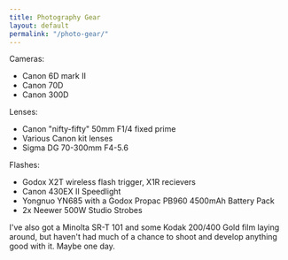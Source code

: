 ```yaml
---
title: Photography Gear
layout: default
permalink: "/photo-gear/"
---
```


Cameras:
 - Canon 6D mark II
 - Canon 70D
 - Canon 300D

Lenses:
 - Canon "nifty-fifty" 50mm F1/4 fixed prime
 - Various Canon kit lenses
 - Sigma DG 70-300mm F4-5.6

Flashes:
  - Godox X2T wireless flash trigger, X1R recievers
  - Canon 430EX II Speedlight
  - Yongnuo YN685 with a Godox Propac PB960 4500mAh Battery Pack
  - 2x Neewer 500W Studio Strobes

I've also got a Minolta SR-T 101 and some Kodak 200/400 Gold film laying around,
but haven't had much of a chance to shoot and develop anything good with it. Maybe
one day.
